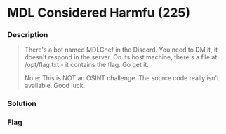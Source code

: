 # MDL Considered Harmfu (225)

### Description
> There's a bot named MDLChef in the Discord. You need to DM it, it doesn't respond in the server. On its host machine, there's a file at /opt/flag.txt - it contains the flag. Go get it.
> 
> Note: This is NOT an OSINT challenge. The source code really isn't available. Good luck.

### Solution

### Flag
```

```